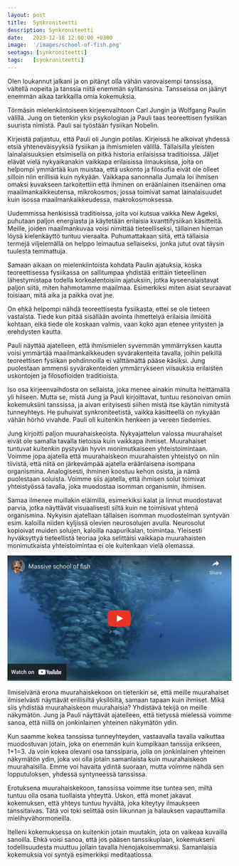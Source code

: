 ```yaml
---
layout: post
title:  Synkroniteetti
description: Synkroniteetti
date:   2023-12-18 12:00:00 +0300
image:  '/images/school-of-fish.png'
seotags: [synkroniteetti]
tags:   [synkroniteetti]
---
```

Olen loukannut jalkani ja on pitänyt olla vähän varovaisempi tanssissa, vältellä nopeita ja tanssia niitä enemmän sylitanssina. Tansseissa on jäänyt enemmän aikaa tarkkailla omia kokemuksia.

Törmäsin mielenkiintoiseen kirjeenvaihtoon Carl Jungin ja Wolfgang Paulin välillä. Jung on tietenkin yksi psykologian ja Pauli taas teoreettisen fysiikan suurista nimistä. Pauli sai työstään fysiikan Nobelin.

Kirjeistä paljastuu, että Pauli oli Jungin potilas. Kirjeissä he alkoivat yhdessä etsiä yhteneväisyyksiä fysiikan ja ihmismielen välillä. Tällaisilla yleisten lainalaisuuksien etsimisellä on pitkä historia erilaisissa traditioissa. Jäljet elävät vielä nykyaikanakin vaikkapa erilaisissa ilmauksissa, joita on helpompi ymmärtää kun muistaa, että uskonto ja filosofia eivät ole olleet silloin niin erillisiä kuin nykyään. Vaikkapa sanonnalla Jumala loi ihmisen omaksi kuvakseen tarkoitettiin että ihminen on eräänlainen itsenäinen oma maailmankaikkeutensa, mikrokosmos, jossa toimivat samat lainalaisuudet kuin isossa maailmankaikkeudessa, makrokosmoksessa.

Uudemmissa henkisissä traditioissa, joita voi kutsua vaikka New Ageksi, puhutaan paljon energiasta ja käytetään erilaisia kvanttifysiikan käsitteitä. Meille, joiden maailmankuvaa voisi nimittää tieteelliseksi, tällainen hieman löysä kielenkäyttö tuntuu vieraalta. Puhumattakaan siitä, että tällaisia termejä viljelemällä on helppo leimautua sellaiseksi, jonka jutut ovat täysin tuulesta temmattuja.

Samaan aikaan on mielenkiintoista kohdata Paulin ajatuksia, koska teoreettisessa fysiikassa on sallitumpaa yhdistää erittäin tieteellinen lähestymistapa todella korkealentoisiin ajatuksiin, jotka kyseenalaistavat paljon siitä, miten hahmotamme maailmaa. Esimerkiksi miten asiat seuraavat toisiaan, mitä aika ja paikka ovat jne.

On ehkä helpompi nähdä teoreettisesta fysiikasta, ettei se ole tieteen vastaista. Tiede kun pitää sisällään avointa ihmettelyä erilaisia ilmiöitä kohtaan, eikä tiede ole koskaan valmis, vaan koko ajan etenee yritysten ja erehdysten kautta.

Pauli näyttää ajatelleen, että ihmismielen syvemmän ymmärryksen kautta voisi ymmärtää maailmankaikkeuden syvärakenteita tavalla, joihin pelkillä teoreettisen fysiikan pohdinnoilla ei välttämättä pääse käsiksi. Jung puolestaan ammensi syvärakenteiden ymmärrykseen viisauksia erilaisten uskontojen ja filosofioiden traditioista.

Iso osa kirjeenvaihdosta on sellaista, joka menee ainakin minulta heittämällä yli hilseen. Mutta se, mistä Jung ja Pauli kirjoittavat, tuntuu resonoivan omiin kokemuksiini tanssissa, ja aivan erityisesti siihen mistä itse käytän nimitystä tunneyhteys. He puhuivat synkroniteetistä, vaikka käsitteellä on nykyään vähän hörhö vivahde. Pauli oli kuitenkin henkeen ja vereen tiedemies.

Jung kirjoitti paljon muurahaiskeoista. Nykyajattelun valossa muurahaiset eivät ole samalla tavalla tietoisia kuin vaikkapa ihmiset. Muurahaiset tuntuvat kuitenkin pystyvän hyvin monimutkaiseen yhteistoimintaan. Voimme jopa ajatella että muurahaiskeon muurahaisten yhteistyö on niin tiivistä, että niitä on järkevämpää ajatella eräänlaisena isompana organismina. Analogisesti, ihminen koostuu kehon osista, ja nämä puolestaan soluista. Voimme siis ajatella, että ihmisen solut toimivat yhteistyössä tavalla, joka muodostaa isomman organismin, ihmisen.

Samaa ilmenee muillakin eläimillä, esimerkiksi kalat ja linnut muodostavat parvia, jotka näyttävät visuaalisesti siltä kuin ne toimisivat yhtenä organismina. Nykyisin ajatellaan tällaisen isomman muodostelman syntyvän esim. kaloilla niiden kyljissä olevien neurosolujen avulla. Neurosolut kopioivat muiden solujen, kaloilla naapurikalan, toimintaa. Yleisesti hyväksyttyä tieteellistä teoriaa joka selittäisi vaikkapa muurahaisten monimutkaista yhteistoimintaa ei ole kuitenkaan vielä olemassa.

[![Massive School of Fish](/images/massive-school-of-fish-preview.png)](https://www.youtube.com/watch?v=aSnKX1Hz3tY "Massive School of Fish")

Ilmiselvänä erona muurahaiskekoon on tietenkin se, että meille muurahaiset ilmiselvästi näyttävät erillisiltä yksilöiltä, samaan tapaan kuin ihmiset. Mikä siis yhdistää muurahaiskeon muurahaisia? Yhdistävä tekijä on meille näkymätön. Jung ja Pauli näyttävät ajatelleen, että tietyssä mielessä voimme sanoa, että niillä on jonkinlainen yhteinen näkymätön ydin.

Kun saamme kokea tanssissa tunneyhteyden, vastaavalla tavalla vaikuttaa muodostuvan jotain, joka on enemmän kuin kumpikaan tanssija erikseen, 1+1=3. Ja voin kokea olevani osa tanssiparia, jolla on jonkinlainen yhteinen näkymätön ydin, joka voi olla jotain samanlaista kuin muurahaiskeon muurahaisilla. Emme voi havaita ydintä suoraan, mutta voimme nähdä sen lopputuloksen, yhdessä syntyneessä tanssissa.

Erotuksena muurahaiskekoon, tanssissa voimme itse tuntea sen, miltä tuntuu olla osana tuollaista yhteyttä. Uskon, että monet jakavat kokemuksen, että yhteys tuntuu hyvältä, joka kiteytyy ilmaukseen tanssitaivas. Tätä voi toki selittää osin liikunnan ja halauksen vapauttamilla mielihyvähormoneilla.

Itelleni kokemuksessa on kuitenkin jotain muutakin, jota on vaikeaa kuvailla sanoilla. Ehkä voisi sanoa, että jos pääsen tanssikuplaan, kokemukseni todellisuudesta muuttuu jollain tavalla hienojakoisemmaksi. Samanlaisia kokemuksia voi syntyä esimerkiksi meditaatiossa.
